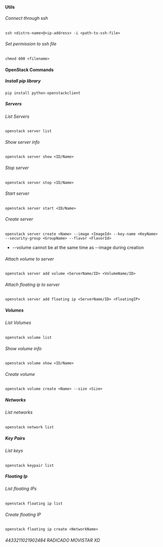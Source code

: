 #### Utils

###### Connect through ssh

``ssh <distro-name>@<ip-address> -i <path-to-ssh-file>``

###### Set permission to ssh file

``chmod 600 <filename>``

#### OpenStack Commands

##### Install pip library

``pip install python-openstackclient``

##### Servers

###### List Servers

``openstack server list``

###### Show server info

``openstack server show <ID/Name>``

###### Stop server

``openstack server stop <ID/Name>``

###### Start server

``openstack server start <ID/Name>``

###### Create server

``openstack server create <Name> --image <ImageId> --key-name <KeyName> --security-group <GroupName> --flavor <FlavorId>``

- --volume cannot be at the same time as --image during creation

###### Attach volume to server

``openstack server add volume <ServerName/ID> <VolumeName/ID>``

###### Attach floating ip to server

``openstack server add floating ip <ServerName/ID> <FloatingIP>``

##### Volumes

###### List Volumes

``openstack volume list``

###### Show volume info

``openstack volume show <ID/Name>``

###### Create volume

``openstack volume create <Name> --size <Size>``

##### Networks

###### List networks

``openstack network list``

##### Key Pairs

###### List keys

``openstack keypair list``

##### Floating Ip

###### List floating IPs

``openstack floating ip list``

###### Create floating IP

``openstack floating ip create <NetworkName>``





###### 4433211021902484 RADICADO MOVISTAR XD









